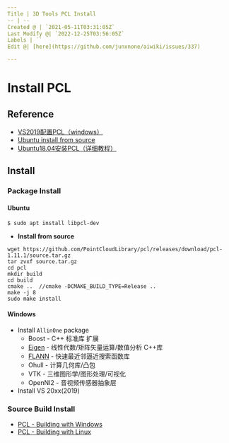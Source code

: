 ```yaml
---
Title | 3D Tools PCL Install
-- | --
Created @ | `2021-05-11T03:31:05Z`
Last Modify @| `2022-12-25T03:56:05Z`
Labels | ``
Edit @| [here](https://github.com/junxnone/aiwiki/issues/337)

---
```

# Install PCL

## Reference
- [VS2019配置PCL（windows）](https://blog.csdn.net/y18771025420/article/details/110517524)
- [Ubuntu install from source](https://pcl.readthedocs.io/projects/tutorials/en/latest/compiling_pcl_posix.html#compiling-pcl-posix)
- [Ubuntu18.04安装PCL（详细教程）](https://blog.csdn.net/RNG_uzi_/article/details/106599317)

##  Install
### Package Install
#### Ubuntu
```
$ sudo apt install libpcl-dev
```
- **Install from source**
```
wget https://github.com/PointCloudLibrary/pcl/releases/download/pcl-1.11.1/source.tar.gz
tar zvxf source.tar.gz
cd pcl
mkdir build
cd build
cmake ..  //cmake -DCMAKE_BUILD_TYPE=Release ..
make -j 8
sudo make install
```

#### Windows

- Install `AllinOne` package
  - Boost - C++ 标准库 扩展
  - [Eigen](junxnone/aiwiki#303) - 线性代数/矩阵矢量运算/数值分析 C++库
  - [FLANN](https://github.com/junxnone/tech-io/issues/991) - 快速最近邻逼近搜索函数库
  - Ohull - 计算几何库/凸包
  - VTK - 三维图形学/图形处理/可视化
  - OpenNI2 - 音视频传感器抽象层
- Install VS 20xx(2019)

### Source Build Install
- [PCL - Building with Windows](https://github.com/junxnone/tech-io/issues/984)
- [PCL - Building with Linux](https://github.com/junxnone/tech-io/issues/994)
